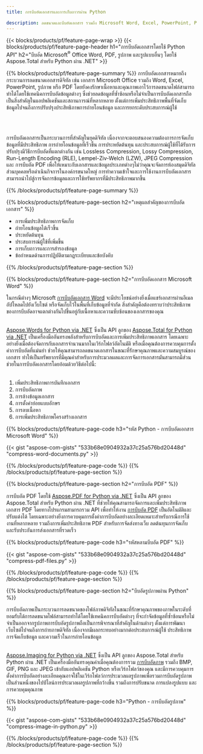 ```yaml
---
title: การบีบอัดเอกสารและการเก็บถาวรผ่าน Python 

description: ลดขนาดและบีบอัดเอกสาร รวมถึง Microsoft Word, Excel, PowerPoint, PDF และรูปภาพผ่านแอปพลิเคชัน Python ของคุณทดสอบผลการบีบอัดทางออนไลน์
---
```


{{< blocks/products/pf/feature-page-wrap >}}
{{< blocks/products/pf/feature-page-header h1="การบีบอัดเอกสารโดยใช้ Python API" h2="บีบอัด Microsoft<sup>&reg;</sup> Office Word, PDF, รูปภาพ และรูปแบบอื่นๆ โดยใช้ Aspose.Total สำหรับ Python ผ่าน .NET" >}}

{{% blocks/products/pf/feature-page-summary %}}
การบีบอัดเอกสารหมายถึงกระบวนการลดขนาดเอกสารดิจิทัล เช่น เอกสาร Microsoft Office รวมถึง Word, Excel, PowerPoint, รูปภาพ หรือ PDF โดยยังคงรักษาเนื้อหาและคุณภาพเอาไว้การลดขนาดไฟล์สามารถทำได้โดยใช้เทคนิคการบีบอัดข้อมูลต่างๆ ซึ่งช่วยลดข้อมูลที่ซ้ำซ้อนหรือไม่จำเป็นการบีบอัดเอกสารถือเป็นสิ่งสำคัญในแอปพลิเคชันและสถานการณ์ที่หลากหลาย ตั้งแต่การเพิ่มประสิทธิภาพพื้นที่จัดเก็บข้อมูลไปจนถึงการปรับปรุงประสิทธิภาพการถ่ายโอนข้อมูล และการยกระดับประสบการณ์ผู้ใช้

<br /> <br />

การบีบอัดเอกสารเป็นกระบวนการที่สำคัญในยุคดิจิทัล เนื่องจากจะตอบสนองความต้องการการจัดเก็บข้อมูลที่มีประสิทธิภาพ การถ่ายโอนข้อมูลที่เร็วขึ้น การประหยัดต้นทุน และประสบการณ์ผู้ใช้ที่ได้รับการปรับปรุงมีวิธีการบีบอัดที่แตกต่างกัน เช่น Lossless Compression, Lossy Compression, Run-Length Encoding (RLE), Lempel-Ziv-Welch (LZW), JPEG Compression และ การบีบอัด PDF เพื่อให้เหมาะกับเอกสารและข้อมูลประเภทต่างๆไม่ว่าคุณจะจัดการห้องสมุดดิจิทัลส่วนบุคคลหรือดำเนินกิจการในองค์กรขนาดใหญ่ การทำความเข้าใจและการใช้งานการบีบอัดเอกสารสามารถนำไปสู่การจัดการข้อมูลและการใช้ทรัพยากรที่มีประสิทธิภาพมากขึ้น

{{% /blocks/products/pf/feature-page-summary  %}}

{{% blocks/products/pf/feature-page-section  h2="เหตุผลสำคัญของการบีบอัดเอกสาร" %}}

- การเพิ่มประสิทธิภาพการจัดเก็บ
- ถ่ายโอนข้อมูลได้เร็วขึ้น
- ประหยัดต้นทุน
- ประสบการณ์ผู้ใช้ที่เพิ่มขึ้น
- การเก็บถาวรและการสำรองข้อมูล
- ข้อกำหนดด้านการปฏิบัติตามกฎระเบียบและข้อบังคับ

{{% /blocks/products/pf/feature-page-section %}}

{{% blocks/products/pf/feature-page-section  h2="การบีบอัดเอกสาร Microsoft Word" %}}

ในกรณีต่างๆ Microsoft [การบีบอัดเอกสาร Word](https://products.aspose.com/total/python-net/compress/word/) จะมีประโยชน์อย่างยิ่งเมื่อแชร์เอกสารผ่านอีเมล อัปโหลดไปยังเว็บไซต์ หรือจัดเก็บไว้ในพื้นที่เก็บข้อมูลที่จำกัด สิ่งสำคัญคือต้องทราบว่าประสิทธิภาพของการบีบอัดอาจแตกต่างกันไปขึ้นอยู่กับเนื้อหาและความซับซ้อนของเอกสารของคุณ<br /><br />

[Aspose.Words for Python via .NET](https://products.aspose.com/words/python-net/) ซึ่งเป็น API ลูกของ [Aspose.Total for Python via .NET](https://products.aspose.com/total/python-net/) เป็นเครื่องมืออันทรงพลังสำหรับการบีบอัดและการเพิ่มประสิทธิภาพเอกสาร โดยเฉพาะอย่างยิ่งเมื่อต้องจัดการกับเอกสารจำนวนมากในเวิร์กโฟลว์อัตโนมัติ หรือเมื่อคุณต้องการควบคุมการตั้งค่าการบีบอัดที่แม่นยำ ช่วยให้คุณสามารถลดขนาดเอกสารในขณะที่รักษาคุณภาพและความสมบูรณ์ของเอกสาร ทำให้เป็นทรัพยากรที่มีคุณค่าสำหรับการประมวลผลและการจัดการเอกสารมันสามารถมีส่วนช่วยในการบีบอัดเอกสารโดยอ้อมด้วยวิธีต่อไปนี้:	<br /><br />
1. เพิ่มประสิทธิภาพการบันทึกเอกสาร<br />
2. การบีบอัดภาพ<br />
3. การล้างข้อมูลเอกสาร<br />
4. การตั้งค่าย่อยแบบอักษร<br />
5. การลบเนื้อหา<br />
6. การเพิ่มประสิทธิภาพโครงสร้างเอกสาร<br />

{{% blocks/products/pf/feature-page-code h3="รหัส Python - การบีบอัดเอกสาร Microsoft Word" %}}

{{< gist "aspose-com-gists" "533b68e0904932a37c25a576bd20448d" "compress-word-documents.py" >}}

{{% /blocks/products/pf/feature-page-code  %}}
{{% /blocks/products/pf/feature-page-section %}}

{{% blocks/products/pf/feature-page-section  h2="การบีบอัด PDF" %}}

การบีบอัด PDF โดยใช้ [Aspose.PDF for Python via .NET](https://products.aspose.com/pdf/python-net/) ซึ่งเป็น API ลูกของ Aspose.Total สำหรับ Python ผ่าน .NET ที่ช่วยให้คุณสามารถจัดการและเพิ่มประสิทธิภาพเอกสาร PDF โดยทางโปรแกรมสามารถรวม API เพื่อทำให้งาน [การบีบอัด PDF](https://products.aspose.com/total/python-net/compress/pdf/) เป็นอัตโนมัติและปรับแต่งได้ โดยเฉพาะอย่างยิ่งการควบคุมการตั้งค่าการบีบอัดอย่างละเอียดเหมาะสำหรับกรณีการใช้งานที่หลากหลาย รวมถึงการเพิ่มประสิทธิภาพ PDF สำหรับการจัดส่งทางเว็บ ลดต้นทุนการจัดเก็บ และรับประกันการส่งเอกสารที่รวดเร็ว

{{% blocks/products/pf/feature-page-code h3="รหัสหลามบีบอัด PDF" %}}

{{< gist "aspose-com-gists" "533b68e0904932a37c25a576bd20448d" "compress-pdf-files.py" >}}

{{% /blocks/products/pf/feature-page-code  %}}
{{% /blocks/products/pf/feature-page-section %}}

{{% blocks/products/pf/feature-page-section  h2="บีบอัดรูปภาพผ่าน Python" %}}

การบีบอัดภาพเป็นกระบวนการลดขนาดของไฟล์ภาพดิจิทัลในขณะที่รักษาคุณภาพของภาพในระดับที่ยอมรับได้การลดขนาดไฟล์สามารถทำได้โดยใช้เทคนิคการบีบอัดต่างๆ ที่จะกำจัดข้อมูลที่ซ้ำซ้อนหรือไม่จำเป็นออกจากรูปภาพการบีบอัดรูปภาพถือเป็นการพิจารณาที่สำคัญในด้านต่างๆ ตั้งแต่การพัฒนาเว็บไซต์ไปจนถึงการถ่ายภาพดิจิทัล เนื่องจากมีผลกระทบอย่างมากต่อประสบการณ์ผู้ใช้ ประสิทธิภาพการจัดเก็บข้อมูล และความเร็วในการถ่ายโอนข้อมูล<br /><br />

[Aspose.Imaging for Python via .NET](https://products.aspose.com/imaging/python-net/) ซึ่งเป็น API ลูกของ Aspose.Total สำหรับ Python ผ่าน .NET เป็นเครื่องมืออันทรงคุณค่าเมื่อคุณต้องการรวม [การบีบอัดภาพ](https://products.aspose.com/total/python-net/compress/image/) รวมถึง BMP, GIF, PNG และ JPEG เข้ากับแอปพลิเคชัน Python หรือเวิร์กโฟลว์ของคุณ และมีการควบคุมการตั้งค่าการบีบอัดอย่างละเอียดคุณอาจใช้ในเวิร์กโฟลว์การประมวลผลรูปภาพเพื่อรวมการบีบอัดรูปภาพเป็นส่วนหนึ่งของไปป์ไลน์การประมวลผลรูปภาพที่กว้างขึ้น รวมถึงการปรับขนาด การแปลงรูปแบบ และการควบคุมคุณภาพ

{{% blocks/products/pf/feature-page-code h3="Python - การบีบอัดรูปภาพ" %}}

{{< gist "aspose-com-gists" "533b68e0904932a37c25a576bd20448d" "compress-image-in-python.py" >}}

{{% /blocks/products/pf/feature-page-code  %}}
{{% /blocks/products/pf/feature-page-section %}}